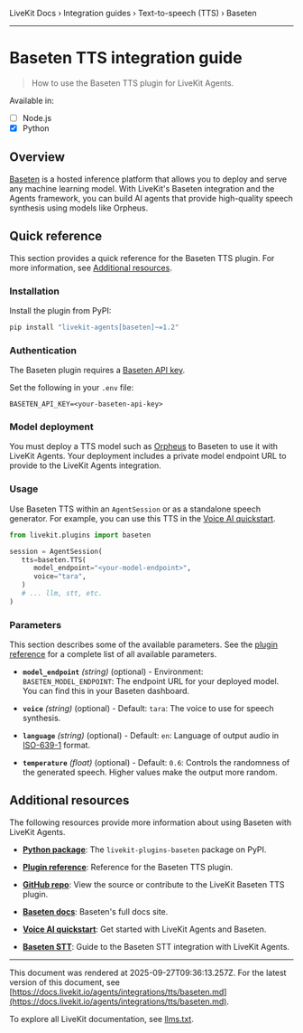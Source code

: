 LiveKit Docs › Integration guides › Text-to-speech (TTS) › Baseten

---

# Baseten TTS integration guide

> How to use the Baseten TTS plugin for LiveKit Agents.

Available in:
- [ ] Node.js
- [x] Python

## Overview

[Baseten](https://www.baseten.co/) is a hosted inference platform that allows you to deploy and serve any machine learning model. With LiveKit's Baseten integration and the Agents framework, you can build AI agents that provide high-quality speech synthesis using models like Orpheus.

## Quick reference

This section provides a quick reference for the Baseten TTS plugin. For more information, see [Additional resources](#additional-resources).

### Installation

Install the plugin from PyPI:

```bash
pip install "livekit-agents[baseten]~=1.2"

```

### Authentication

The Baseten plugin requires a [Baseten API key](https://app.baseten.co/settings/api-keys).

Set the following in your `.env` file:

```shell
BASETEN_API_KEY=<your-baseten-api-key>

```

### Model deployment

You must deploy a TTS model such as [Orpheus](https://www.baseten.co/library/orpheus-tts/) to Baseten to use it with LiveKit Agents. Your deployment includes a private model endpoint URL to provide to the LiveKit Agents integration.

### Usage

Use Baseten TTS within an `AgentSession` or as a standalone speech generator. For example, you can use this TTS in the [Voice AI quickstart](https://docs.livekit.io/agents/start/voice-ai.md).

```python
from livekit.plugins import baseten

session = AgentSession(
   tts=baseten.TTS(
      model_endpoint="<your-model-endpoint>",
      voice="tara",
   )
   # ... llm, stt, etc.
)

```

### Parameters

This section describes some of the available parameters. See the [plugin reference](https://docs.livekit.io/reference/python/v1/livekit/plugins/baseten/index.html.md#livekit.plugins.baseten.TTS) for a complete list of all available parameters.

- **`model_endpoint`** _(string)_ (optional) - Environment: `BASETEN_MODEL_ENDPOINT`: The endpoint URL for your deployed model. You can find this in your Baseten dashboard.

- **`voice`** _(string)_ (optional) - Default: `tara`: The voice to use for speech synthesis.

- **`language`** _(string)_ (optional) - Default: `en`: Language of output audio in [ISO-639-1](https://en.wikipedia.org/wiki/List_of_ISO_639_language_codes) format.

- **`temperature`** _(float)_ (optional) - Default: `0.6`: Controls the randomness of the generated speech. Higher values make the output more random.

## Additional resources

The following resources provide more information about using Baseten with LiveKit Agents.

- **[Python package](https://pypi.org/project/livekit-plugins-baseten/)**: The `livekit-plugins-baseten` package on PyPI.

- **[Plugin reference](https://docs.livekit.io/reference/python/v1/livekit/plugins/baseten/index.html.md#livekit.plugins.baseten.TTS)**: Reference for the Baseten TTS plugin.

- **[GitHub repo](https://github.com/livekit/agents/tree/main/livekit-plugins/livekit-plugins-baseten)**: View the source or contribute to the LiveKit Baseten TTS plugin.

- **[Baseten docs](https://docs.baseten.co/)**: Baseten's full docs site.

- **[Voice AI quickstart](https://docs.livekit.io/agents/start/voice-ai.md)**: Get started with LiveKit Agents and Baseten.

- **[Baseten STT](https://docs.livekit.io/agents/integrations/stt/baseten.md)**: Guide to the Baseten STT integration with LiveKit Agents.

---

This document was rendered at 2025-09-27T09:36:13.257Z.
For the latest version of this document, see [https://docs.livekit.io/agents/integrations/tts/baseten.md](https://docs.livekit.io/agents/integrations/tts/baseten.md).

To explore all LiveKit documentation, see [llms.txt](https://docs.livekit.io/llms.txt).